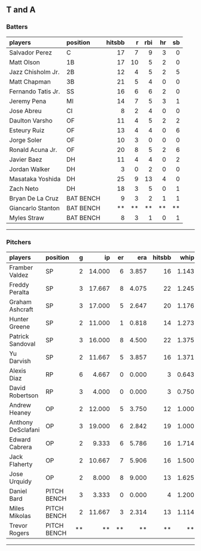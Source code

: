 ## T and A

### Batters

 
|players            |position  | hitsbb|  r| rbi| hr| sb| 
|:------------------|:---------|------:|--:|---:|--:|--:| 
|Salvador Perez     |C         |     17|  7|   9|  3|  0| 
|Matt Olson         |1B        |     17| 10|   5|  2|  0| 
|Jazz Chisholm Jr.  |2B        |     12|  4|   5|  2|  5| 
|Matt Chapman       |3B        |     21|  5|   4|  0|  0| 
|Fernando Tatis Jr. |SS        |     16|  6|   6|  2|  0| 
|Jeremy Pena        |MI        |     14|  7|   5|  3|  1| 
|Jose Abreu         |CI        |      8|  2|   4|  0|  0| 
|Daulton Varsho     |OF        |     11|  4|   5|  2|  2| 
|Esteury Ruiz       |OF        |     13|  4|   4|  0|  6| 
|Jorge Soler        |OF        |     10|  3|   0|  0|  0| 
|Ronald Acuna Jr.   |OF        |     20|  8|   5|  2|  6| 
|Javier Baez        |DH        |     11|  4|   4|  0|  2| 
|Jordan Walker      |DH        |      3|  0|   2|  0|  0| 
|Masataka Yoshida   |DH        |     25|  9|  13|  4|  0| 
|Zach Neto          |DH        |     18|  3|   5|  0|  1| 
|Bryan De La Cruz   |BAT BENCH |      9|  3|   2|  1|  1| 
|Giancarlo Stanton  |BAT BENCH |     **| **|  **| **| **| 
|Myles Straw        |BAT BENCH |      8|  3|   1|  0|  1| 


* * *

### Pitchers

 
|players            |position    |  g|     ip| er|   era| hitsbb|  whip| so|  w| sv| 
|:------------------|:-----------|--:|------:|--:|-----:|------:|-----:|--:|--:|--:| 
|Framber Valdez     |SP          |  2| 14.000|  6| 3.857|     16| 1.143| 12|  1|  0| 
|Freddy Peralta     |SP          |  3| 17.667|  8| 4.075|     22| 1.245| 22|  1|  0| 
|Graham Ashcraft    |SP          |  3| 17.000|  5| 2.647|     20| 1.176| 10|  0|  0| 
|Hunter Greene      |SP          |  2| 11.000|  1| 0.818|     14| 1.273| 16|  0|  0| 
|Patrick Sandoval   |SP          |  3| 16.000|  8| 4.500|     22| 1.375| 14|  2|  0| 
|Yu Darvish         |SP          |  2| 11.667|  5| 3.857|     16| 1.371| 14|  1|  0| 
|Alexis Diaz        |RP          |  6|  4.667|  0| 0.000|      3| 0.643|  9|  1|  3| 
|David Robertson    |RP          |  3|  4.000|  0| 0.000|      3| 0.750|  8|  0|  2| 
|Andrew Heaney      |OP          |  2| 12.000|  5| 3.750|     12| 1.000| 10|  1|  0| 
|Anthony DeSclafani |OP          |  3| 19.000|  6| 2.842|     19| 1.000| 14|  2|  0| 
|Edward Cabrera     |OP          |  2|  9.333|  6| 5.786|     16| 1.714| 18|  1|  0| 
|Jack Flaherty      |OP          |  2| 10.667|  7| 5.906|     16| 1.500| 16|  1|  0| 
|Jose Urquidy       |OP          |  2|  8.000|  8| 9.000|     13| 1.625|  6|  1|  0| 
|Daniel Bard        |PITCH BENCH |  3|  3.333|  0| 0.000|      4| 1.200|  3|  0|  0| 
|Miles Mikolas      |PITCH BENCH |  2| 11.667|  3| 2.314|     13| 1.114| 10|  1|  0| 
|Trevor Rogers      |PITCH BENCH | **|     **| **|    **|     **|    **| **| **| **| 


* * *


